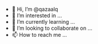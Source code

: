 - 👋 Hi, I’m @qazaalq
- 👀 I’m interested in ...
- 🌱 I’m currently learning ...
- 💞️ I’m looking to collaborate on ...
- 📫 How to reach me ...

<!---
qazaalq/qazaalq is a ✨ special ✨ repository because its `README.md` (this file) appears on your GitHub profile.
You can click the Preview link to take a look at your changes.
--->
